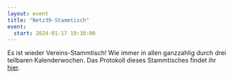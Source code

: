 ```yaml
---
layout: event
title: "Netz39-Stammtisch"
event:
  start: 2024-01-17 19:30:00
---
```


Es ist wieder Vereins-Stammtisch! Wie immer in allen ganzzahlig durch drei teilbaren Kalenderwochen. Das Protokoll dieses Stammtisches findet ihr [hier](https://wiki.netz39.de/stammtisch:2024:2024-01-17).
